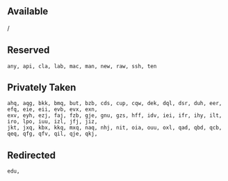 Available
--

/

Reserved
--

```
any, api, cla, lab, mac, man, new, raw, ssh, ten
```

Privately Taken
--

```
ahq, aqg, bkk, bmq, but, bzb, cds, cup, cqw, dek, dql, dsr, duh, eer, efq, eie, eii, evb, evx, exn,
exv, eyh, ezj, faj, fzb, gje, gnu, gzs, hff, idv, iei, ifr, ihy, ilt, iro, lpo, iuu, izl, jfj, jiz,
jkt, jxq, kbx, kkq, mxq, naq, nhj, nit, oia, ouu, oxl, qad, qbd, qcb, qeq, qfg, qfv, qil, qje, qkj,

```

Redirected
--

```
edu,
```
